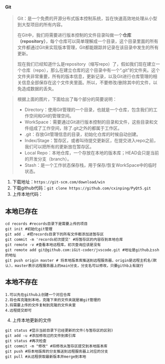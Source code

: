 #### Git

> Git：是一个免费的开源分布式版本控制系统，旨在快速高效地处理从小型到大型项目的所有内容。
>
> 在Git中，我们将需要进行版本控制的文件目录叫做一个**仓库（repository）**，每个仓库可以简单理解成一个目录，这个目录里面的所有文件都通过Git来实现版本管理，Git都能跟踪并记录在该目录中发生的所有更新。
>
>  现在我们已经知道什么是repository（缩写repo）了，假如我们现在建立一个仓库（repo），那么在建立仓库的这个目录中有一个“.git”的文件夹。这个文件夹非常重要，所有的版本信息，更新记录，以及Git进行仓库管理的相关信息全部保存在这个文件夹里面。所以，不要修改/删除其中的文件，以免造成数据的丢失。
>

>
>  根据上面的图片，下面给出了每个部分的简要说明：
>
> - Directory：使用Git管理的一个目录，也就是一个仓库，包含我们的工作空间和Git的管理空间。
> - WorkSpace：需要通过Git进行版本控制的目录和文件，这些目录和文件组成了工作空间，除了.git之外的都属于工作区。
> - .git：存放Git管理信息的目录，初始化仓库的时候自动创建。
> - Index/Stage：暂存区，或者叫待提交更新区，在提交进入repo之前，我们可以把所有的更新放在暂存区。
> - Local Repo：本地仓库，一个存放在本地的版本库；HEAD会只是当前的开发分支（branch）。
> - Stash：是一个工作状态保存栈，用于保存/恢复WorkSpace中的临时状态。

1. 下载地址：`https://git-scm.com/download/win`
2. 下载github代码：`git clone https://github.com/cxinping/PyQt5.git`
3. 上传本地代码：
## 本地已存在
```shell
cd records #records目录下是需要上传的项目
git init #初始化git管理
git add . #把records目录下的所有文件都添加进暂存区
git commit -m 'records初次提交' #将暂存区的内容存到本地仓库
git remote -v #查看本地远程库，初次查询应该是没有
git remote add git@github.com:iGit-coder/jvscode.git #地址是github上ssh的地址
git push origin master # 将本地版本库推送到远程服务器，origin是远程主机名(默认)，master表示远程服务器上的main分支，分支名可以修改，只要githb上有就行
```
## 本地不存在
```shell
1.可以先在github上创建一个对应仓库
2.将仓库克隆到本地，克隆下来的文件夹就是被git管理的
3.将需要上传的文件复制到克隆的文件夹里
4.远程提交即可
```

4. 上传本地更新的文件

```shell
git status #显示当前目录下已经更新的文件(与暂存区的区别)
git add -u #添加修改过的文件到索引库
git status #再次检查
git commit -m "修改" #将修改从暂存区提交到本地版本库
git push #将本地版库的分支推送到远程服务器上对应的分支
git pull #从远程获取最新版本并merge到本地
```

